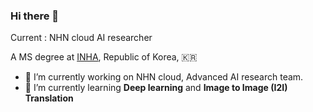 ### Hi there 👋

Current : NHN cloud AI researcher

A MS degree at [INHA](https://www.inha.ac.kr/sites/kr/index.do), Republic of Korea, 🇰🇷

- 🔭 I’m currently working on NHN cloud, Advanced AI research team.
- 🌱 I’m currently learning __Deep learning__ and __Image to Image (I2I) Translation__ 

<!--
**jaewoong1/jaewoong1** is a ✨ _special_ ✨ repository because its `README.md` (this file) appears on your GitHub profile.

Here are some ideas to get you started:

- 🔭 I’m currently working on ...
- 🌱 I’m currently learning ...
- 👯 I’m looking to collaborate on ...
- 🤔 I’m looking for help with ...
- 💬 Ask me about ...
- 📫 How to reach me: ...
- 😄 Pronouns: ...
- ⚡ Fun fact: ...
-->
